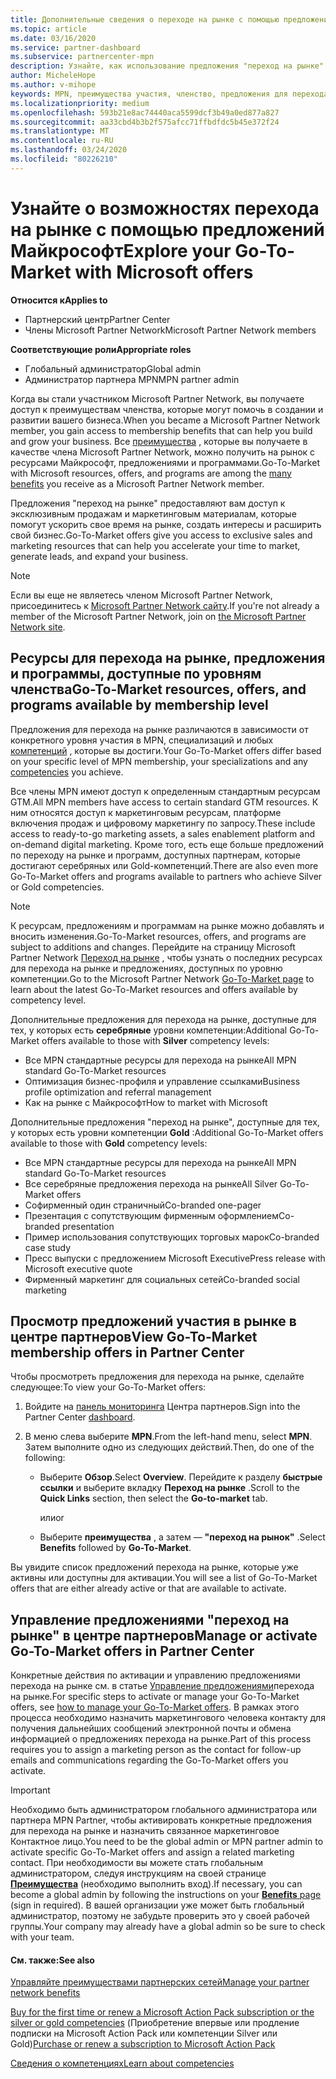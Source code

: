 ```yaml
---
title: Дополнительные сведения о переходе на рынке с помощью предложений Майкрософт | Центр партнеров
ms.topic: article
ms.date: 03/16/2020
ms.service: partner-dashboard
ms.subservice: partnercenter-mpn
description: Узнайте, как использование предложения "переход на рынке" с помощью предложений Майкрософт поможет ускорить работу на рынке, создать интересы и расширить свой бизнес.
author: MicheleHope
ms.author: v-mihope
keywords: MPN, преимущества участия, членство, предложения для перехода на рынок, переход на рынок с корпорацией Майкрософт, переход на рынок, Золотое членство, Серебряное членство
ms.localizationpriority: medium
ms.openlocfilehash: 593b21e8ac74440aca5599dcf3b49a0ed877a827
ms.sourcegitcommit: aa33cbd4b3b2f575afcc71ffbdfdc5b45e372f24
ms.translationtype: MT
ms.contentlocale: ru-RU
ms.lasthandoff: 03/24/2020
ms.locfileid: "80226210"
---
```

# <a name="explore-your-go-to-market-with-microsoft-offers"></a><span data-ttu-id="a866b-104">Узнайте о возможностях перехода на рынке с помощью предложений Майкрософт</span><span class="sxs-lookup"><span data-stu-id="a866b-104">Explore your Go-To-Market with Microsoft offers</span></span>

<span data-ttu-id="a866b-105">**Относится к**</span><span class="sxs-lookup"><span data-stu-id="a866b-105">**Applies to**</span></span>

- <span data-ttu-id="a866b-106">Партнерский центр</span><span class="sxs-lookup"><span data-stu-id="a866b-106">Partner Center</span></span>
- <span data-ttu-id="a866b-107">Члены Microsoft Partner Network</span><span class="sxs-lookup"><span data-stu-id="a866b-107">Microsoft Partner Network members</span></span>

<span data-ttu-id="a866b-108">**Соответствующие роли**</span><span class="sxs-lookup"><span data-stu-id="a866b-108">**Appropriate roles**</span></span>

- <span data-ttu-id="a866b-109">Глобальный администратор</span><span class="sxs-lookup"><span data-stu-id="a866b-109">Global admin</span></span>
- <span data-ttu-id="a866b-110">Администратор партнера MPN</span><span class="sxs-lookup"><span data-stu-id="a866b-110">MPN partner admin</span></span>

<span data-ttu-id="a866b-111">Когда вы стали участником Microsoft Partner Network, вы получаете доступ к преимуществам членства, которые могут помочь в создании и развитии вашего бизнеса.</span><span class="sxs-lookup"><span data-stu-id="a866b-111">When you became a Microsoft Partner Network member, you gain access to membership benefits that can help you build and grow your business.</span></span> <span data-ttu-id="a866b-112">Все [преимущества](https://partner.microsoft.com/manage-your-partner-network-benefits) , которые вы получаете в качестве члена Microsoft Partner Network, можно получить на рынок с ресурсами Майкрософт, предложениями и программами.</span><span class="sxs-lookup"><span data-stu-id="a866b-112">Go-To-Market with Microsoft  resources, offers, and programs are among the [many benefits](https://partner.microsoft.com/manage-your-partner-network-benefits) you receive as a Microsoft Partner Network member.</span></span>

<span data-ttu-id="a866b-113">Предложения "переход на рынке" предоставляют вам доступ к эксклюзивным продажам и маркетинговым материалам, которые помогут ускорить свое время на рынке, создать интересы и расширить свой бизнес.</span><span class="sxs-lookup"><span data-stu-id="a866b-113">Go-To-Market offers give you access to exclusive sales and marketing resources that can help you accelerate your time to market, generate leads, and expand your business.</span></span>

>[!NOTE]
><span data-ttu-id="a866b-114">Если вы еще не являетесь членом Microsoft Partner Network, присоединитесь к [Microsoft Partner Network сайту](https://partner.microsoft.com/membership).</span><span class="sxs-lookup"><span data-stu-id="a866b-114">If you're not already a member of the Microsoft Partner Network, join on [the Microsoft Partner Network site](https://partner.microsoft.com/membership).</span></span>


## <a name="go-to-market-resources-offers-and-programs-available-by-membership-level"></a><span data-ttu-id="a866b-115">Ресурсы для перехода на рынке, предложения и программы, доступные по уровням членства</span><span class="sxs-lookup"><span data-stu-id="a866b-115">Go-To-Market resources, offers, and programs available by membership level</span></span>

<span data-ttu-id="a866b-116">Предложения для перехода на рынке различаются в зависимости от конкретного уровня участия в MPN, специализаций и любых [компетенций](learn-about-competencies.md) , которые вы достиги.</span><span class="sxs-lookup"><span data-stu-id="a866b-116">Your Go-To-Market offers differ based on your specific level of MPN membership, your specializations and any [competencies](learn-about-competencies.md) you achieve.</span></span>

<span data-ttu-id="a866b-117">Все члены MPN имеют доступ к определенным стандартным ресурсам GTM.</span><span class="sxs-lookup"><span data-stu-id="a866b-117">All MPN members have access to certain standard GTM resources.</span></span> <span data-ttu-id="a866b-118">К ним относятся доступ к маркетинговым ресурсам, платформе включения продаж и цифровому маркетингу по запросу.</span><span class="sxs-lookup"><span data-stu-id="a866b-118">These include access to ready-to-go marketing assets, a sales enablement platform and on-demand digital marketing.</span></span> <span data-ttu-id="a866b-119">Кроме того, есть еще больше предложений по переходу на рынке и программ, доступных партнерам, которые достигают серебряных или Gold-компетенций.</span><span class="sxs-lookup"><span data-stu-id="a866b-119">There are also even more Go-To-Market offers and programs available to partners who achieve Silver or Gold competencies.</span></span>

>[!NOTE]
><span data-ttu-id="a866b-120">К ресурсам, предложениям и программам на рынке можно добавлять и вносить изменения.</span><span class="sxs-lookup"><span data-stu-id="a866b-120">Go-To-Market resources, offers, and programs are subject to additions and changes.</span></span> <span data-ttu-id="a866b-121">Перейдите на страницу Microsoft Partner Network [Переход на рынке](https://partner.microsoft.com/membership/go-to-market) , чтобы узнать о последних ресурсах для перехода на рынке и предложениях, доступных по уровню компетенции.</span><span class="sxs-lookup"><span data-stu-id="a866b-121">Go to the Microsoft Partner Network [Go-To-Market page](https://partner.microsoft.com/membership/go-to-market) to learn about the latest Go-To-Market resources and offers available by competency level.</span></span>

<span data-ttu-id="a866b-122">Дополнительные предложения для перехода на рынке, доступные для тех, у которых есть **серебряные** уровни компетенции:</span><span class="sxs-lookup"><span data-stu-id="a866b-122">Additional Go-To-Market offers available to those with **Silver** competency levels:</span></span>

- <span data-ttu-id="a866b-123">Все MPN стандартные ресурсы для перехода на рынке</span><span class="sxs-lookup"><span data-stu-id="a866b-123">All MPN standard Go-To-Market resources</span></span>
- <span data-ttu-id="a866b-124">Оптимизация бизнес-профиля и управление ссылками</span><span class="sxs-lookup"><span data-stu-id="a866b-124">Business profile optimization and referral management</span></span>
- <span data-ttu-id="a866b-125">Как на рынке с Майкрософт</span><span class="sxs-lookup"><span data-stu-id="a866b-125">How to market with Microsoft</span></span>

<span data-ttu-id="a866b-126">Дополнительные предложения "переход на рынке", доступные для тех, у которых есть уровни компетенции **Gold** :</span><span class="sxs-lookup"><span data-stu-id="a866b-126">Additional Go-To-Market offers available to those with **Gold** competency levels:</span></span>

- <span data-ttu-id="a866b-127">Все MPN стандартные ресурсы для перехода на рынке</span><span class="sxs-lookup"><span data-stu-id="a866b-127">All MPN standard Go-To-Market resources</span></span>
- <span data-ttu-id="a866b-128">Все серебряные предложения перехода на рынке</span><span class="sxs-lookup"><span data-stu-id="a866b-128">All Silver Go-To-Market offers</span></span>
- <span data-ttu-id="a866b-129">Софирменный один страничный</span><span class="sxs-lookup"><span data-stu-id="a866b-129">Co-branded one-pager</span></span>
- <span data-ttu-id="a866b-130">Презентация с сопутствующим фирменным оформлением</span><span class="sxs-lookup"><span data-stu-id="a866b-130">Co-branded presentation</span></span>
- <span data-ttu-id="a866b-131">Пример использования сопутствующих торговых марок</span><span class="sxs-lookup"><span data-stu-id="a866b-131">Co-branded case study</span></span>
- <span data-ttu-id="a866b-132">Пресс выпуски с предложением Microsoft Executive</span><span class="sxs-lookup"><span data-stu-id="a866b-132">Press release with Microsoft executive quote</span></span>
- <span data-ttu-id="a866b-133">Фирменный маркетинг для социальных сетей</span><span class="sxs-lookup"><span data-stu-id="a866b-133">Co-branded social marketing</span></span>

## <a name="view-go-to-market-membership-offers-in-partner-center"></a><span data-ttu-id="a866b-134">Просмотр предложений участия в рынке в центре партнеров</span><span class="sxs-lookup"><span data-stu-id="a866b-134">View Go-To-Market membership offers in Partner Center</span></span>

<span data-ttu-id="a866b-135">Чтобы просмотреть предложения для перехода на рынке, сделайте следующее:</span><span class="sxs-lookup"><span data-stu-id="a866b-135">To view your Go-To-Market offers:</span></span>

1. <span data-ttu-id="a866b-136">Войдите на [панель мониторинга]( https://docs.microsoft.com/partner-center/) Центра партнеров.</span><span class="sxs-lookup"><span data-stu-id="a866b-136">Sign into the Partner Center [dashboard]( https://docs.microsoft.com/partner-center/).</span></span>

2. <span data-ttu-id="a866b-137">В меню слева выберите **MPN**.</span><span class="sxs-lookup"><span data-stu-id="a866b-137">From the left-hand menu, select **MPN**.</span></span> <span data-ttu-id="a866b-138">Затем выполните одно из следующих действий.</span><span class="sxs-lookup"><span data-stu-id="a866b-138">Then, do one of the following:</span></span>

    - <span data-ttu-id="a866b-139">Выберите **Обзор**.</span><span class="sxs-lookup"><span data-stu-id="a866b-139">Select **Overview**.</span></span> <span data-ttu-id="a866b-140">Перейдите к разделу **быстрые ссылки** и выберите вкладку **Переход на рынке** .</span><span class="sxs-lookup"><span data-stu-id="a866b-140">Scroll to the **Quick Links** section, then select the **Go-to-market** tab.</span></span>

      <span data-ttu-id="a866b-141">или</span><span class="sxs-lookup"><span data-stu-id="a866b-141">or</span></span>

    - <span data-ttu-id="a866b-142">Выберите **преимущества** , а затем — **"переход на рынок"** .</span><span class="sxs-lookup"><span data-stu-id="a866b-142">Select **Benefits** followed by **Go-To-Market**.</span></span>

<span data-ttu-id="a866b-143">Вы увидите список предложений перехода на рынке, которые уже активны или доступны для активации.</span><span class="sxs-lookup"><span data-stu-id="a866b-143">You will see a list of Go-To-Market offers that are either already active or that are available to activate.</span></span>

## <a name="manage-or-activate-go-to-market-offers-in-partner-center"></a><span data-ttu-id="a866b-144">Управление предложениями "переход на рынке" в центре партнеров</span><span class="sxs-lookup"><span data-stu-id="a866b-144">Manage or activate Go-To-Market offers in Partner Center</span></span>

<span data-ttu-id="a866b-145">Конкретные действия по активации и управлению предложениями перехода на рынке см. в статье [Управление предложениями](manage-your-partner-network-benefits.md#manage-go-to-market-offers)перехода на рынке.</span><span class="sxs-lookup"><span data-stu-id="a866b-145">For specific steps to activate or manage your Go-To-Market offers, see [how to manage your Go-To-Market offers](manage-your-partner-network-benefits.md#manage-go-to-market-offers).</span></span> <span data-ttu-id="a866b-146">В рамках этого процесса необходимо назначить маркетингового человека контакту для получения дальнейших сообщений электронной почты и обмена информацией о предложениях перехода на рынке.</span><span class="sxs-lookup"><span data-stu-id="a866b-146">Part of this process requires you to assign a marketing person as the contact for follow-up emails and communications regarding the Go-To-Market offers you activate.</span></span>

>[!IMPORTANT]
><span data-ttu-id="a866b-147">Необходимо быть администратором глобального администратора или партнера MPN Partner, чтобы активировать конкретные предложения для перехода на рынке и назначить связанное маркетинговое Контактное лицо.</span><span class="sxs-lookup"><span data-stu-id="a866b-147">You need to be the global admin or MPN partner admin to activate specific Go-To-Market offers and assign a related marketing contact.</span></span> <span data-ttu-id="a866b-148">При необходимости вы можете стать глобальным администратором, следуя инструкциям на своей странице [**Преимущества**](https://partnercenter.microsoft.com/pcv/partnership/benefits) (необходимо выполнить вход).</span><span class="sxs-lookup"><span data-stu-id="a866b-148">If necessary, you can become a global admin by following the instructions on your [**Benefits** page](https://partnercenter.microsoft.com/pcv/partnership/benefits) (sign in required).</span></span> <span data-ttu-id="a866b-149">В вашей организации уже может быть глобальный администратор, поэтому не забудьте проверить это у своей рабочей группы.</span><span class="sxs-lookup"><span data-stu-id="a866b-149">Your company may already have a global admin so be sure to check with your team.</span></span>

#### <a name="see-also"></a><span data-ttu-id="a866b-150">См. также:</span><span class="sxs-lookup"><span data-stu-id="a866b-150">See also</span></span>

[<span data-ttu-id="a866b-151">Управляйте преимуществами партнерских сетей</span><span class="sxs-lookup"><span data-stu-id="a866b-151">Manage your partner network benefits</span></span>](manage-your-partner-network-benefits.md)

<span data-ttu-id="a866b-152">[Buy for the first time or renew a Microsoft Action Pack subscription or the silver or gold competencies](mpn-get-action-pack.md) (Приобретение впервые или продление подписки на Microsoft Action Pack или компетенции Silver или Gold)</span><span class="sxs-lookup"><span data-stu-id="a866b-152">[Purchase or renew a subscription to Microsoft Action Pack](mpn-get-action-pack.md)</span></span>

[<span data-ttu-id="a866b-153">Сведения о компетенциях</span><span class="sxs-lookup"><span data-stu-id="a866b-153">Learn about competencies</span></span>](learn-about-competencies.md)

